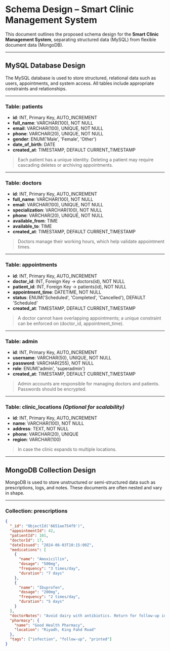 # Schema Design – Smart Clinic Management System

This document outlines the proposed schema design for the **Smart Clinic Management System**, separating structured
data (MySQL) from flexible document data (MongoDB).

---

## MySQL Database Design

The MySQL database is used to store structured, relational data such as users, appointments, and system access. All
tables include appropriate constraints and relationships.

---

### Table: patients

- **id**: INT, Primary Key, AUTO_INCREMENT
- **full_name**: VARCHAR(100), NOT NULL
- **email**: VARCHAR(100), UNIQUE, NOT NULL
- **phone**: VARCHAR(20), UNIQUE, NOT NULL
- **gender**: ENUM('Male', 'Female', 'Other')
- **date_of_birth**: DATE
- **created_at**: TIMESTAMP, DEFAULT CURRENT_TIMESTAMP

> Each patient has a unique identity. Deleting a patient may require cascading deletes or archiving appointments.

---

### Table: doctors

- **id**: INT, Primary Key, AUTO_INCREMENT
- **full_name**: VARCHAR(100), NOT NULL
- **email**: VARCHAR(100), UNIQUE, NOT NULL
- **specialization**: VARCHAR(100), NOT NULL
- **phone**: VARCHAR(20), UNIQUE, NOT NULL
- **available_from**: TIME
- **available_to**: TIME
- **created_at**: TIMESTAMP, DEFAULT CURRENT_TIMESTAMP

> Doctors manage their working hours, which help validate appointment times.

---

### Table: appointments

- **id**: INT, Primary Key, AUTO_INCREMENT
- **doctor_id**: INT, Foreign Key → doctors(id), NOT NULL
- **patient_id**: INT, Foreign Key → patients(id), NOT NULL
- **appointment_time**: DATETIME, NOT NULL
- **status**: ENUM('Scheduled', 'Completed', 'Cancelled'), DEFAULT 'Scheduled'
- **created_at**: TIMESTAMP, DEFAULT CURRENT_TIMESTAMP

> A doctor cannot have overlapping appointments; a unique constraint can be enforced on (doctor_id, appointment_time).

---

### Table: admin

- **id**: INT, Primary Key, AUTO_INCREMENT
- **username**: VARCHAR(50), UNIQUE, NOT NULL
- **password**: VARCHAR(255), NOT NULL
- **role**: ENUM('admin', 'superadmin')
- **created_at**: TIMESTAMP, DEFAULT CURRENT_TIMESTAMP

> Admin accounts are responsible for managing doctors and patients. Passwords should be encrypted.

---

### Table: clinic_locations *(Optional for scalability)*

- **id**: INT, Primary Key, AUTO_INCREMENT
- **name**: VARCHAR(100), NOT NULL
- **address**: TEXT, NOT NULL
- **phone**: VARCHAR(20), UNIQUE
- **region**: VARCHAR(100)

> In case the clinic expands to multiple locations.

---

## MongoDB Collection Design

MongoDB is used to store unstructured or semi-structured data such as prescriptions, logs, and notes. These documents
are often nested and vary in shape.

---

### Collection: prescriptions

```json
{
  "_id": "ObjectId('6651ae754f9')",
  "appointmentId": 42,
  "patientId": 101,
  "doctorId": 17,
  "dateIssued": "2024-06-03T10:15:00Z",
  "medications": [
    {
      "name": "Amoxicillin",
      "dosage": "500mg",
      "frequency": "3 times/day",
      "duration": "7 days"
    },
    {
      "name": "Ibuprofen",
      "dosage": "200mg",
      "frequency": "2 times/day",
      "duration": "5 days"
    }
  ],
  "doctorNotes": "Avoid dairy with antibiotics. Return for follow-up in one week.",
  "pharmacy": {
    "name": "Good Health Pharmacy",
    "location": "Riyadh, King Fahd Road"
  },
  "tags": ["infection", "follow-up", "printed"]
}
